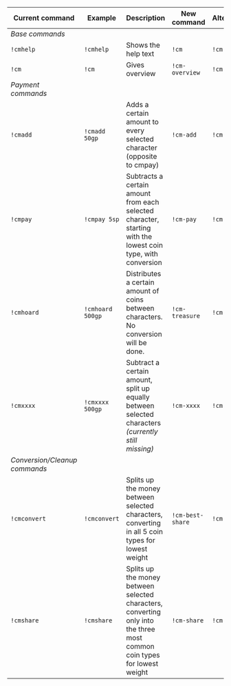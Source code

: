 | Current command               | Example          | Description                                                                                                              | New command      | Alternative | Example              | Example        |
|-------------------------------|------------------|--------------------------------------------------------------------------------------------------------------------------|------------------|-------------|----------------------|----------------|
| *Base commands*               |                  |                                                                                                                          |                  |             |                      |                |
| `!cmhelp`                     | `!cmhelp`        | Shows the help text                                                                                                      | `!cm`            | `!cm -h`    | `!cm`                | `!cm -h`       |
| `!cm`                           | `!cm`              | Gives overview                                                                                                           | `!cm-overview`   | `!cm -o`    | `!cm-overview`       | `!cm -o`       |
| *Payment commands*            |                  |                                                                                                                          |                |           |                    |             |
| `!cmadd`                      | `!cmadd 50gp`    | Adds a certain amount to every selected character (opposite to cmpay)                                                    | `!cm-add`        | `!cm -a`    | `!cm-add 50gp`       | `!cm -a 50gp`  |
| `!cmpay`                      | `!cmpay 5sp`     | Subtracts a certain amount from each selected character, starting with the lowest coin type, with conversion             | `!cm-pay`        | `!cm -p`    | `!cm-pay 5sp`        | `!cm -p 5sp`   |
| `!cmhoard`                    | `!cmhoard 500gp` | Distributes a certain amount of coins between characters. No conversion will be done.                                    | `!cm-treasure`   | `!cm -t`    | `!cm-treasure 500gp` | `!cm -t 500gp` |
| `!cmxxxx`                     | `!cmxxxx 500gp`  | Subtract a certain amount, split up equally between selected characters *(currently still missing)*                                                  | `!cm-xxxx`       | `!cm -x`    | `!cm-xxxx 500gp`     | `!cm -x 500gp` |
| *Conversion/Cleanup commands* |                  |                                                                                                                          |                  |             |                      |                |
| `!cmconvert`                  | `!cmconvert`     | Splits up the money between selected characters, converting in all 5 coin types for lowest weight                        | `!cm-best-share` | `!cm -bs`   | `!cm-best-share`     | `!cm -bs`      |
| `!cmshare`                    | `!cmshare`       | Splits up the money between selected characters, converting only into the three most common coin types for lowest weight | `!cm-share`      | `!cm -s`    | `!cm-share`          | `!cm -s`       |